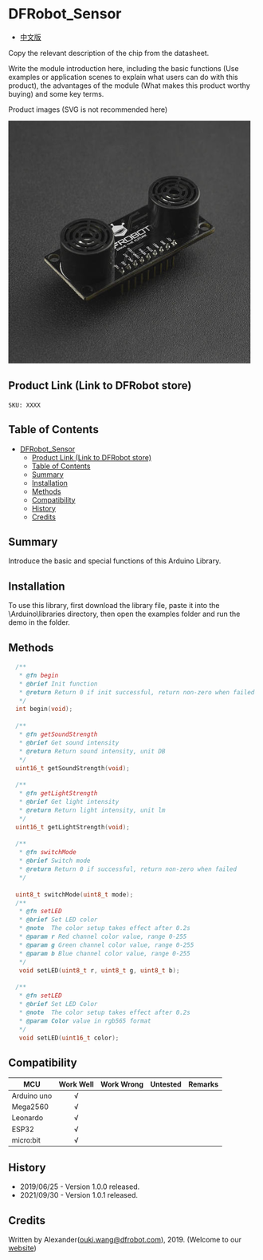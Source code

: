 # DFRobot_Sensor
- [中文版](./README_CN.md)

Copy the relevant description of the chip from the datasheet. 

Write the module introduction here, including the basic functions (Use examples or application scenes to explain what users can do with this product), the advantages of the module (What makes this product worthy buying) and some key terms. 


Product images (SVG is not recommended here) 

![Product Image](./resources/images/SEN0001.png)


## Product Link (Link to DFRobot store)
    SKU: XXXX

## Table of Contents

- [DFRobot_Sensor](#dfrobot_sensor)
  - [Product Link (Link to DFRobot store)](#product-link-link-to-dfrobot-store)
  - [Table of Contents](#table-of-contents)
  - [Summary](#summary)
  - [Installation](#installation)
  - [Methods](#methods)
  - [Compatibility](#compatibility)
  - [History](#history)
  - [Credits](#credits)

## Summary

Introduce the basic and special functions of this Arduino Library. 

## Installation

To use this library, first download the library file, paste it into the \Arduino\libraries directory, then open the examples folder and run the demo in the folder.

## Methods

```C++
  /**
   * @fn begin
   * @brief Init function
   * @return Return 0 if init successful, return non-zero when failed
   */
  int begin(void);
  
  /**
   * @fn getSoundStrength
   * @brief Get sound intensity 
   * @return Return sound intensity, unit DB
   */
  uint16_t getSoundStrength(void);

  /**
   * @fn getLightStrength
   * @brief Get light intensity 
   * @return Return light intensity, unit lm 
   */
  uint16_t getLightStrength(void);
  
  /**
   * @fn switchMode
   * @brief Switch mode 
   * @return Return 0 if successful, return non-zero when failed
   */

  uint8_t switchMode(uint8_t mode);
  /**
   * @fn setLED
   * @brief Set LED color 
   * @note  The color setup takes effect after 0.2s 
   * @param r Red channel color value, range 0-255
   * @param g Green channel color value, range 0-255
   * @param b Blue channel color value, range 0-255
   */
   void setLED(uint8_t r, uint8_t g, uint8_t b);

  /**
   * @fn setLED
   * @brief Set LED Color
   * @note  The color setup takes effect after 0.2s 
   * @param Color value in rgb565 format 
   */
   void setLED(uint16_t color);
```

## Compatibility

MCU                | Work Well    | Work Wrong   | Untested    | Remarks
------------------ | :----------: | :----------: | :---------: | -----
Arduino uno        |      √       |              |             | 
Mega2560        |      √       |              |             | 
Leonardo        |      √       |              |             | 
ESP32           |      √       |              |             | 
micro:bit        |      √       |              |             | 


## History

- 2019/06/25 - Version 1.0.0 released.
- 2021/09/30 - Version 1.0.1 released.

## Credits

Written by Alexander(ouki.wang@dfrobot.com), 2019. (Welcome to our [website](https://www.dfrobot.com/))





